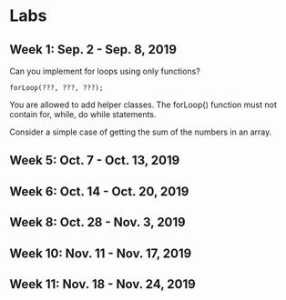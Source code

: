 # Labs

## Week 1: Sep. 2 - Sep. 8, 2019

Can you implement for loops using only functions?

```forLoop(???, ???, ???);```

You are allowed to add helper classes. The forLoop() function must not contain for, while, do while statements.

Consider a simple case of getting the sum of the numbers in an array.

## Week 5: Oct. 7 - Oct. 13, 2019

## Week 6: Oct. 14 - Oct. 20, 2019

## Week 8: Oct. 28 - Nov. 3, 2019

## Week 10: Nov. 11 - Nov. 17, 2019

## Week 11: Nov. 18 - Nov. 24, 2019